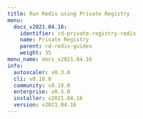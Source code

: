 ```yaml
---
title: Run Redis using Private Registry
menu:
  docs_v2021.04.16:
    identifier: rd-private-registry-redis
    name: Private Registry
    parent: rd-redis-guides
    weight: 35
menu_name: docs_v2021.04.16
info:
  autoscaler: v0.3.0
  cli: v0.18.0
  community: v0.18.0
  enterprise: v0.5.0
  installer: v2021.04.16
  version: v2021.04.16
---
```


